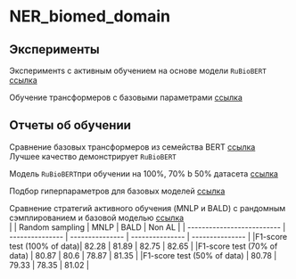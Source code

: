 # NER_biomed_domain

## Эксперименты
  
Экспериментs с активным обучением на основе модели `RuBioBERT` [ссылка](https://github.com/ekaterinatao/NER_biomed_domain/tree/main/active_learning)  
  
Обучение трансформеров с базовыми параметрами [ссылка](https://github.com/ekaterinatao/NER_biomed_domain/tree/main/transformers_base)  

## Отчеты об обучении
  
Сравнение базовых трансформеров из семейства BERT [ссылка](https://api.wandb.ai/links/taoea/fg3xt01o)  
Лучшее качество демонстрирует `RuBioBERT`  
  
Модель `RuBioBERT`при обучении на 100%, 70% b 50% датасета [ссылка](https://api.wandb.ai/links/taoea/d0zdikvq)  
  
Подбор гиперпараметров для базовых моделей [ссылка](https://github.com/ekaterinatao/NER_biomed_domain/blob/main/transformers_base/%D0%92%D0%9A%D0%A0_nerel_bio_ruBERT_base.ipynb)  
  
Сравнение стратегий активного обучения (MNLP и BALD) с рандомным сэмплированием и базовой моделью [ссылка](https://api.wandb.ai/links/taoea/18vvray4)  
|                            | Random sampling | MNLP            | BALD            | Non AL          |
| -------------------------- | --------------- | --------------- | --------------- | --------------- |
|F1-score test (100% of data)| 82.28           | 81.89           | 82.75           | 82.65           |
|F1-score test (70% of data) | 80.87           | 80.6            | 78.87           | 81.35           |
|F1-score test (50% of data) | 80.78           | 79.33           | 78.35           | 81.02           |  
